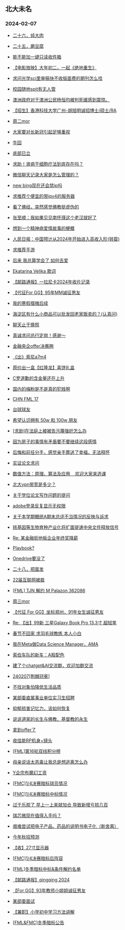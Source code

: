 ## 北大未名 
### 2024-02-07

+ [二十六，炖大肉](https://bbs.pku.edu.cn/v2/post-read.php?bid=890&threadid=18745844)

+ [二十五，磨豆腐](https://bbs.pku.edu.cn/v2/post-read.php?bid=890&threadid=18745696)

+ [能不能加一键只读收件箱](https://bbs.pku.edu.cn/v2/post-read.php?bid=1&threadid=18746118)

+ [【电影放映】大年初二，一起《绝地重生》](https://bbs.pku.edu.cn/v2/post-read.php?bid=351&threadid=18746037)

+ [求问光学sci里审稿快不收版面费的期刊怎么找](https://bbs.pku.edu.cn/v2/post-read.php?bid=25&threadid=18745802)

+ [校园随地spit有无人管](https://bbs.pku.edu.cn/v2/post-read.php?bid=1431&threadid=18745624)

+ [澳洲政府对于澳洲公民杨恒均被判死缓感到震惊。](https://bbs.pku.edu.cn/v2/post-read.php?bid=155&threadid=18745912)

+ [【招生】香港科技大学广州-胡旭明诚招博士/硕士/RA](https://bbs.pku.edu.cn/v2/post-read.php?bid=322&threadid=18746144)

+ [周二mor](https://bbs.pku.edu.cn/v2/post-read.php?bid=468&threadid=18745998)

+ [大家要对长新冠引起足够重视](https://bbs.pku.edu.cn/v2/post-read.php?bid=244&threadid=18745905)

+ [牛回](https://bbs.pku.edu.cn/v2/post-read.php?bid=249&threadid=18746046)

+ [底部已立](https://bbs.pku.edu.cn/v2/post-read.php?bid=249&threadid=18745859)

+ [求助！肾病干细胞疗法到底存在吗？](https://bbs.pku.edu.cn/v2/post-read.php?bid=244&threadid=18746139)

+ [微信聊天记录大家是怎么管理的？](https://bbs.pku.edu.cn/v2/post-read.php?bid=35&threadid=18746061)

+ [new bing现在还会禁ip吗](https://bbs.pku.edu.cn/v2/post-read.php?bid=209&threadid=18745532)

+ [求推荐个便宜的带ipv4的服务器](https://bbs.pku.edu.cn/v2/post-read.php?bid=209&threadid=18742024)

+ [看了佛经，突然感觉佛教挺虚伪的](https://bbs.pku.edu.cn/v2/post-read.php?bid=10&threadid=18745982)

+ [张至顺：我如果见见南怀瑾这个老汉就好了](https://bbs.pku.edu.cn/v2/post-read.php?bid=10&threadid=18745913)

+ [想到一个精神病爱情故事的梗概](https://bbs.pku.edu.cn/v2/post-read.php?bid=50&threadid=18745904)

+ [人民日报：中国预计从2024年开始进入高收入阶(转载)](https://bbs.pku.edu.cn/v2/post-read.php?bid=251&threadid=18746080)

+ [求推荐手游](https://bbs.pku.edu.cn/v2/post-read.php?bid=49&threadid=18746054)

+ [后来 我总算学会了 如何去爱](https://bbs.pku.edu.cn/v2/post-read.php?bid=79&threadid=18746042)

+ [Ekatarina Velika 歌词](https://bbs.pku.edu.cn/v2/post-read.php?bid=211&threadid=18746115)

+ [【邮路通报】一拉尼卡2024年收片记录](https://bbs.pku.edu.cn/v2/post-read.php?bid=1367&threadid=18734545)

+ [【代征For GG】95年MM诚征男友](https://bbs.pku.edu.cn/v2/post-read.php?bid=167&threadid=18746070)

+ [我的寒假摆摊后续](https://bbs.pku.edu.cn/v2/post-read.php?bid=103&threadid=18746035)

+ [海淀区有什么小商品可以批发回老家贩卖的？(认真问)](https://bbs.pku.edu.cn/v2/post-read.php?bid=103&threadid=18740816)

+ [聊天止于换照](https://bbs.pku.edu.cn/v2/post-read.php?bid=52&threadid=18746164)

+ [真诚求问总行定岗！感谢～](https://bbs.pku.edu.cn/v2/post-read.php?bid=99&threadid=18746086)

+ [金融央企offer决赛圈](https://bbs.pku.edu.cn/v2/post-read.php?bid=99&threadid=18745916)

+ [《出》索尼a7m4](https://bbs.pku.edu.cn/v2/post-read.php?bid=71&threadid=18746097)

+ [原价出一盒【红隆龙】喜饼礼盒](https://bbs.pku.edu.cn/v2/post-read.php?bid=71&threadid=18746088)

+ [C罗道歉的含金量还在上升](https://bbs.pku.edu.cn/v2/post-read.php?bid=93&threadid=18746034)

+ [国内的梅粉是不是真的犯贱啊](https://bbs.pku.edu.cn/v2/post-read.php?bid=93&threadid=18745945)

+ [CHN FML 17](https://bbs.pku.edu.cn/v2/post-read.php?bid=519&threadid=18746075)

+ [台球球友](https://bbs.pku.edu.cn/v2/post-read.php?bid=199&threadid=18743655)

+ [希望认识拥有 50w 和 100w 朋友](https://bbs.pku.edu.cn/v2/post-read.php?bid=143&threadid=18746026)

+ [[求助]在法庭上被被告污蔑强奸怎么办](https://bbs.pku.edu.cn/v2/post-read.php?bid=301&threadid=18745809)

+ [因为房子的事情有矛盾要不要继续这段感情](https://bbs.pku.edu.cn/v2/post-read.php?bid=690&threadid=18745807)

+ [后悔和前任分手，感觉亲手葬送了幸福，无法释怀](https://bbs.pku.edu.cn/v2/post-read.php?bid=690&threadid=18746113)

+ [实证论文求问](https://bbs.pku.edu.cn/v2/post-read.php?bid=1408&threadid=18745899)

+ [数值方法：原理、算法及应用    欢迎大家来选课](https://bbs.pku.edu.cn/v2/post-read.php?bid=1408&threadid=18376256)

+ [北大vpn带宽是多少？](https://bbs.pku.edu.cn/v2/post-read.php?bid=668&threadid=18746119)

+ [关于学位论文写作问题的提问](https://bbs.pku.edu.cn/v2/post-read.php?bid=438&threadid=18746146)

+ [adobe登录反复显示无权限](https://bbs.pku.edu.cn/v2/post-read.php?bid=668&threadid=18745848)

+ [关于本学期概统A期末总评不当情况的反映与诉求](https://bbs.pku.edu.cn/v2/post-read.php?bid=438&threadid=18737942)

+ [转基因等生物育种产业化将扩面提速中央文件释放信号](https://bbs.pku.edu.cn/v2/post-read.php?bid=606&threadid=18745869)

+ [Re: 某金融街地板企业年终奖降薪](https://bbs.pku.edu.cn/v2/post-read.php?bid=99&threadid=18746151)

+ [Playbook?](https://bbs.pku.edu.cn/v2/post-read.php?bid=88&threadid=18739285)

+ [Onedrive要没了](https://bbs.pku.edu.cn/v2/post-read.php?bid=35&threadid=18744366)

+ [二十八，把面发](https://bbs.pku.edu.cn/v2/post-read.php?bid=890&threadid=18746223)

+ [22届互联网被裁](https://bbs.pku.edu.cn/v2/post-read.php?bid=99&threadid=18745663)

+ [[FML] TJN 解约 M Palazon 362086](https://bbs.pku.edu.cn/v2/post-read.php?bid=519&threadid=18745939)

+ [周三mor](https://bbs.pku.edu.cn/v2/post-read.php?bid=468&threadid=18746233)

+ [【代征 For GG】坐标郑州，91年女生诚征男友](https://bbs.pku.edu.cn/v2/post-read.php?bid=167&threadid=18746147)

+ [Re: 【出】99新 三星Galaxy Book Pro 13.3寸 超轻笔](https://bbs.pku.edu.cn/v2/post-read.php?bid=71&threadid=18474598)

+ [春节不回家 求羽毛球教练 本人小白](https://bbs.pku.edu.cn/v2/post-read.php?bid=77&threadid=18746231)

+ [我在Meta做Data Science Manager，AMA](https://bbs.pku.edu.cn/v2/post-read.php?bid=51&threadid=18491055)

+ [索伯车队的新车：A股配色](https://bbs.pku.edu.cn/v2/post-read.php?bid=231&threadid=18746082)

+ [建了个chatgpt&AI交流群，欢迎加群交流](https://bbs.pku.edu.cn/v2/post-read.php?bid=322&threadid=18546768)

+ [240207[荆棘冠冕]](https://bbs.pku.edu.cn/v2/post-read.php?bid=104&threadid=18746245)

+ [不找对象怕降低生活品质](https://bbs.pku.edu.cn/v2/post-read.php?bid=36&threadid=18739713)

+ [某部委直属事业单位实习生招聘](https://bbs.pku.edu.cn/v2/post-read.php?bid=896&threadid=18745381)

+ [抑郁损害记忆力，该如何恢复](https://bbs.pku.edu.cn/v2/post-read.php?bid=244&threadid=18743621)

+ [说说道家的长生与佛教、基督教的永生](https://bbs.pku.edu.cn/v2/post-read.php?bid=10&threadid=18745256)

+ [拿到offer了](https://bbs.pku.edu.cn/v2/post-read.php?bid=103&threadid=18746169)

+ [收佳能RP机身+镜头](https://bbs.pku.edu.cn/v2/post-read.php?bid=71&threadid=18746085)

+ [[FML]第16轮双线积分榜](https://bbs.pku.edu.cn/v2/post-read.php?bid=519&threadid=18746257)

+ [母亲说话太恶毒让我总是想逃离怎么办](https://bbs.pku.edu.cn/v2/post-read.php?bid=690&threadid=18746027)

+ [Y企宗布魔幻工资](https://bbs.pku.edu.cn/v2/post-read.php?bid=99&threadid=18745334)

+ [[FMC]1/4决赛暗标球员情况](https://bbs.pku.edu.cn/v2/post-read.php?bid=519&threadid=18746287)

+ [[FMC]1/4决赛暗标中标情况](https://bbs.pku.edu.cn/v2/post-read.php?bid=519&threadid=18746288)

+ [过于乐观了 早上一上来就加仓 导致新增亏损几百](https://bbs.pku.edu.cn/v2/post-read.php?bid=249&threadid=18744282)

+ [瑞芯微现在值得入手吗？](https://bbs.pku.edu.cn/v2/post-read.php?bid=249&threadid=18745433)

+ [艰难尝试把电子产品、药品的说明书电子化（断舍离）](https://bbs.pku.edu.cn/v2/post-read.php?bid=354&threadid=18740182)

+ [今年秋招预测](https://bbs.pku.edu.cn/v2/post-read.php?bid=99&threadid=18745616)

+ [【收】27寸显示器](https://bbs.pku.edu.cn/v2/post-read.php?bid=71&threadid=18745849)

+ [[FMC]1/4决赛暗标后阵容](https://bbs.pku.edu.cn/v2/post-read.php?bid=519&threadid=18746291)

+ [[FML]冬季暗标中标&条件解约名单](https://bbs.pku.edu.cn/v2/post-read.php?bid=519&threadid=18746292)

+ [【邮路通报】qingqing 2024](https://bbs.pku.edu.cn/v2/post-read.php?bid=1367&threadid=18742499)

+ [【For GG】93年教师小姐姐诚征男友](https://bbs.pku.edu.cn/v2/post-read.php?bid=167&threadid=18740228)

+ [某部委面试](https://bbs.pku.edu.cn/v2/post-read.php?bid=99&threadid=18745341)

+ [【兼职】小学初中学习方法讲解](https://bbs.pku.edu.cn/v2/post-read.php?bid=419&threadid=18746278)

+ [[FML&FMC]冬季暗标公告](https://bbs.pku.edu.cn/v2/post-read.php?bid=519&threadid=18746294)

